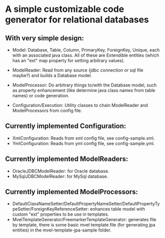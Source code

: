 # A simple customizable code generator for relational databases

## With very simple design:

* Model: Database, Table, Column, PrimaryKey, ForeignKey, Unique, each with an associated java class. All of these are Extendible entities (which has an "ext" map property for setting arbitrary values).

* ModelReader: Read from any source (jdbc connection or sql file maybe?) and builds a Database model.

* ModelProcessor: Do arbitrary things to/with the Database model, such as property enhancement (like determine java class names from table names) or code generation.

* Configuration/Execution: Utility classes to chain ModelReader and ModelProcessors from config file.

## Currently implemented Configuration:

* XmlConfiguration: Reads from xml config file, see config-sample.xml.
* YmlConfiguration: Reads from yml config file, see config-sample.yml.

## Currently implemented ModelReaders:

* OracleJDBCModelReader: for Oracle database.
* MySqlJDBCModelReader: for MySql database.

## Currently implemented ModelProcessors:

* DefaultClassNameSetter/DefaultPropertyNameSetter/DefaultPropertyTypeSetter/ForeignKeyReferenceSetter: enhances table model with custom "ext" properties to be use in templates.
* MvelTemplateGenerator/FreemarkerTemplateGenerator: generates file by template, there is some basic mvel template file (for generating jpa entities) in the mvel-template-jpa-sample folder.